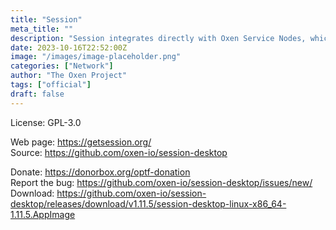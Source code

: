 ```yaml
---
title: "Session"
meta_title: ""
description: "Session integrates directly with Oxen Service Nodes, which are a set of distributed, decentralized and Sybil resistant nodes."
date: 2023-10-16T22:52:00Z
image: "/images/image-placeholder.png"
categories: ["Network"]
author: "The Oxen Project"
tags: ["official"]
draft: false
---
```


License: GPL-3.0

Web page: https://getsession.org/  
Source: https://github.com/oxen-io/session-desktop

Donate: https://donorbox.org/optf-donation  
Report the bug: https://github.com/oxen-io/session-desktop/issues/new/  
Download: https://github.com/oxen-io/session-desktop/releases/download/v1.11.5/session-desktop-linux-x86_64-1.11.5.AppImage
